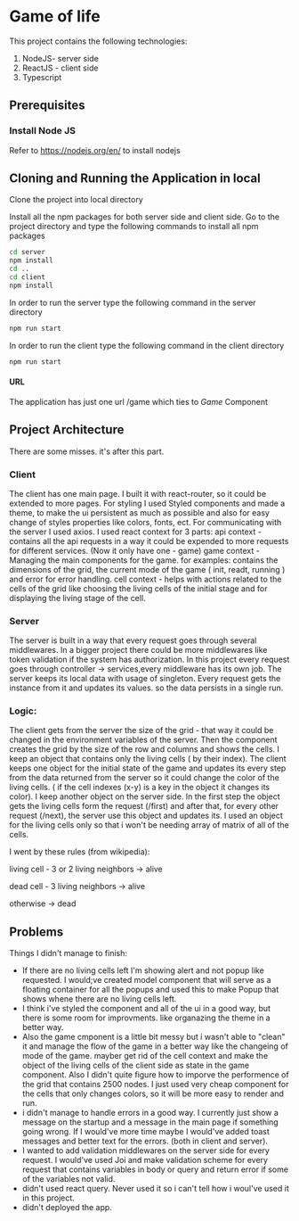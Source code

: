 # Game of life

This project contains the following technologies:
1. NodeJS- server side
2. ReactJS - client side
3. Typescript

## Prerequisites
### Install Node JS
Refer to https://nodejs.org/en/ to install nodejs

## Cloning and Running the Application in local

Clone the project into local directory

Install all the npm packages for both server side and client side. Go to the project directory and type the following commands to install all npm packages

```bash
cd server
npm install
cd ..
cd client
npm install

```

In order to run the server type the following command in the server directory

```bash
npm run start
```

In order to run the client type the following command in the client directory

```bash
npm run start
```
#### URL

The application has just one url /game which ties to *Game* Component

## Project Architecture

There are some misses. it's after this part.
### Client

The client has one main page. I built it with react-router, so it could be extended to more pages.
For styling I used Styled components and made a theme, to make the ui persistent as much as possible and also for easy change of styles properties like colors, fonts, ect.
For communicating with the server I used axios.
I used react context for 3 parts:
api context - contains all the api requests in a way it could be expended to more requests for different services. (Now it only have one - game)
game context - Managing the main components for the game. for examples: contains the dimensions of the grid, the current mode of the game ( init, readt, running ) and error for error handling.
cell context - helps with actions related to the cells of the grid like choosing the living cells of the initial stage and for displaying the living stage of the cell.

### Server

The server is built in a way that every request goes through several middlewares.
In a bigger project there could be more middlewares like token validation if the system has authorization. In this project every request goes through controller -> services,every middleware has its own job. 
The server keeps its local data with usage of singleton. Every request  gets the instance from it and updates its values. so the data persists in a single run.

### Logic:
The client gets from the server the size of the grid - that way it could be changed in the environment variables of the server. Then the component creates the grid by the size of the row and columns and shows the cells.
I keep an object that  contains only the living cells ( by their index). The client keeps one object for the initial state of the game and updates its every step from the data returned from the server so it could change the color of the living cells. ( if the cell indexes (x-y) is a  key in the object it changes its color). I keep another object on the server side. In the first step the object gets the living cells form the request (/first) and after that, for every other request (/next), the server use this object and updates its.
I used an object for the living cells only so that i won't be needing array of matrix of all of the cells.


I went by these rules (from wikipedia):

living cell - 3 or 2 living neighbors -> alive

dead cell - 3 living neighbors -> alive

otherwise -> dead

## Problems

Things I didn't manage to finish:
- If there are no living cells left I'm showing alert and not popup like requested. I would;ve created model component that will serve as a floating container for all the popups and used this to make Popup that shows whene there are no living cells left.
- I think i've styled the component and all of the ui in a good way, but there is some room for improvments. like organazing the theme in a better way.
- Also the game cmponent is a little bit messy but i wasn't able to "clean" it and manage the flow of the game in a better way like the changeing of mode of the game. mayber get rid of the cell context and make the object of the living cells of the client side as state in the game component. Also I didn't quite figure how to imporve the performence of the grid that contains 2500 nodes. I just used very cheap component for the cells that only changes colors, so it will be more easy to render and run.
- i didn't manage to handle errors in a good way. I currently just show a message on the startup and a message in the main page if something going wrong. If I would've more time maybe I would've added toast messages and better text for the errors. (both in client and server).
- I wanted to add validation middlewares on the server side for every request. I would've used Joi and make validation scheme for every request that contains variables in body or query and return error if some of the variables not valid.
- didn't used react query. Never used it so i can't tell how i woul've used it in this project.
- didn't deployed the app.
